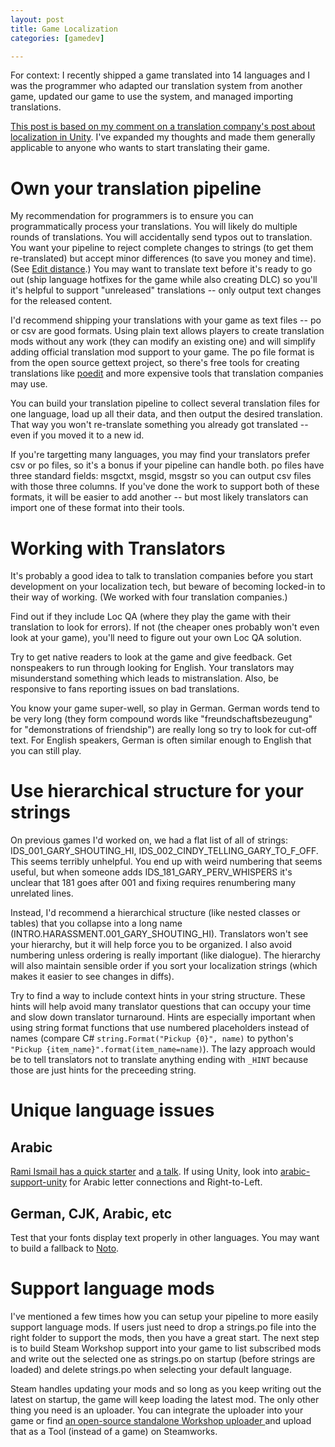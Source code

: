 ```yaml
---
layout: post
title: Game Localization
categories: [gamedev]

---
```


For context: I recently shipped a game translated into 14 languages and I was
the programmer who adapted our translation system from another game, updated
our game to use the system, and managed importing translations.

[This post is based on my comment on a translation company's post about
localization in
Unity](https://www.reddit.com/r/gamedev/comments/dd515a/game_localization_how_to_nail_game_localization/f2fbxzv/).
I've expanded my thoughts and made them generally applicable to anyone who
wants to start translating their game.


# Own your translation pipeline

My recommendation for programmers is to ensure you can programmatically process
your translations. You will likely do multiple rounds of translations. You will
accidentally send typos out to translation. You want your pipeline to reject
complete changes to strings (to get them re-translated) but accept minor
differences (to save you money and time). (See [Edit
distance](https://en.wikipedia.org/wiki/Edit_distance).) You may want to
translate text before it's ready to go out (ship language hotfixes for the game
while also creating DLC) so you'll it's helpful to support "unreleased"
translations -- only output text changes for the released content.

I'd recommend shipping your translations with your game as text files -- po or
csv are good formats. Using plain text allows players to create translation
mods without any work (they can modify an existing one) and will simplify
adding official translation mod support to your game. The po file format is
from the open source gettext project, so there's free tools for creating
translations like [poedit](https://poedit.net) and more expensive tools that
translation companies may use.

You can build your translation pipeline to collect several translation files
for one language, load up all their data, and then output the desired
translation. That way you won't re-translate something you already got
translated -- even if you moved it to a new id.

If you're targetting many languages, you may find your translators prefer csv
or po files, so it's a bonus if your pipeline can handle both. po files have
three standard fields: msgctxt, msgid, msgstr so you can output csv files with
those three columns. If you've done the work to support both of these formats,
it will be easier to add another -- but most likely translators can import one
of these format into their tools.


# Working with Translators

It's probably a good idea to talk to translation companies before you start
development on your localization tech, but beware of becoming locked-in to
their way of working. (We worked with four translation companies.)

Find out if they include Loc QA (where they play the game with their
translation to look for errors). If not (the cheaper ones probably won't even
look at your game), you'll need to figure out your own Loc QA solution.

Try to get native readers to look at the game and give feedback. Get
nonspeakers to run through looking for English. Your translators may
misunderstand something which leads to mistranslation. Also, be responsive to
fans reporting issues on bad translations.

You know your game super-well, so play in German. German words tend to be very
long (they form compound words like "freundschaftsbezeugung" for
"demonstrations of friendship") are really long so try to look for cut-off
text. For English speakers, German is often similar enough to English that you
can still play.


# Use hierarchical structure for your strings

On previous games I'd worked on, we had a flat list of all of strings:
IDS_001_GARY_SHOUTING_HI, IDS_002_CINDY_TELLING_GARY_TO_F_OFF. This seems
terribly unhelpful. You end up with weird numbering that seems useful, but when
someone adds IDS_181_GARY_PERV_WHISPERS it's unclear that 181 goes after 001
and fixing requires renumbering many unrelated lines.

Instead, I'd recommend a hierarchical structure (like nested classes or tables)
that you collapse into a long name (INTRO.HARASSMENT.001_GARY_SHOUTING_HI).
Translators won't see your hierarchy, but it will help force you to be
organized. I also avoid numbering unless ordering is really important (like
dialogue). The hierarchy will also maintain sensible order if you sort your
localization strings (which makes it easier to see changes in diffs).

Try to find a way to include context hints in your string structure. These
hints will help avoid many translator questions that can occupy your time and
slow down translator turnaround. Hints are especially important when using
string format functions that use numbered placeholders instead of names
(compare C# `string.Format("Pickup {0}", name)` to python's
`"Pickup {item_name}".format(item_name=name)`). The lazy approach would be to
tell translators not to translate anything ending with `_HINT` because those
are just hints for the preceeding string.


# Unique language issues

## Arabic

[Rami Ismail has a quick
starter](https://twitter.com/tha_rami/status/1178679339216494593) and [a
talk](https://www.youtube.com/watch?v=X1ynZm1wI18). If using Unity, look into
[arabic-support-unity](https://github.com/Konash/arabic-support-unity) for
Arabic letter connections and Right-to-Left.


## German, CJK, Arabic, etc

Test that your fonts display text properly in other languages. You may want to
build a fallback to [Noto](https://www.google.com/get/noto/).


# Support language mods

I've mentioned a few times how you can setup your pipeline to more easily
support language mods. If users just need to drop a strings.po file into the
right folder to support the mods, then you have a great start. The next step is
to build Steam Workshop support into your game to list subscribed mods and
write out the selected one as strings.po on startup (before strings are
loaded) and delete strings.po when selecting your default language.

Steam handles updating your mods and so long as you keep writing out the latest
on startup, the game will keep loading the latest mod. The only other thing you
need is an uploader. You can integrate the uploader into your game or find [an
open-source standalone Workshop uploader
](https://github.com/search?q=steam+uploader) and upload that as a Tool (instead
of a game) on Steamworks.


